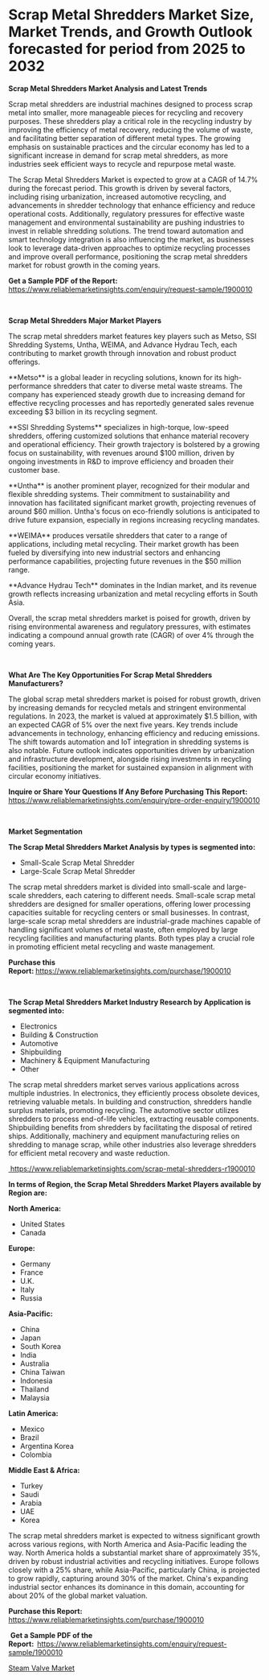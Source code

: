 <p><h1>Scrap Metal Shredders Market Size, Market Trends, and Growth Outlook forecasted for period from 2025 to 2032</h1></p><p><strong>Scrap Metal Shredders Market Analysis and Latest Trends</strong></p>
<p><p>Scrap metal shredders are industrial machines designed to process scrap metal into smaller, more manageable pieces for recycling and recovery purposes. These shredders play a critical role in the recycling industry by improving the efficiency of metal recovery, reducing the volume of waste, and facilitating better separation of different metal types. The growing emphasis on sustainable practices and the circular economy has led to a significant increase in demand for scrap metal shredders, as more industries seek efficient ways to recycle and repurpose metal waste.</p><p>The Scrap Metal Shredders Market is expected to grow at a CAGR of 14.7% during the forecast period. This growth is driven by several factors, including rising urbanization, increased automotive recycling, and advancements in shredder technology that enhance efficiency and reduce operational costs. Additionally, regulatory pressures for effective waste management and environmental sustainability are pushing industries to invest in reliable shredding solutions. The trend toward automation and smart technology integration is also influencing the market, as businesses look to leverage data-driven approaches to optimize recycling processes and improve overall performance, positioning the scrap metal shredders market for robust growth in the coming years.</p></p>
<p><strong>Get a Sample PDF of the Report:&nbsp;</strong> <a href="https://www.reliablemarketinsights.com/enquiry/request-sample/1900010?utm_campaign=2183&utm_medium=2&utm_source=Github&utm_content=ia&utm_term=11042025&utm_id=scrap-metal-shredders">https://www.reliablemarketinsights.com/enquiry/request-sample/1900010</a></p>
<p>&nbsp;</p>
<p><strong>Scrap Metal Shredders Major Market Players</strong></p>
<p><p>The scrap metal shredders market features key players such as Metso, SSI Shredding Systems, Untha, WEIMA, and Advance Hydrau Tech, each contributing to market growth through innovation and robust product offerings. </p><p>**Metso** is a global leader in recycling solutions, known for its high-performance shredders that cater to diverse metal waste streams. The company has experienced steady growth due to increasing demand for effective recycling processes and has reportedly generated sales revenue exceeding $3 billion in its recycling segment.</p><p>**SSI Shredding Systems** specializes in high-torque, low-speed shredders, offering customized solutions that enhance material recovery and operational efficiency. Their growth trajectory is bolstered by a growing focus on sustainability, with revenues around $100 million, driven by ongoing investments in R&D to improve efficiency and broaden their customer base.</p><p>**Untha** is another prominent player, recognized for their modular and flexible shredding systems. Their commitment to sustainability and innovation has facilitated significant market growth, projecting revenues of around $60 million. Untha's focus on eco-friendly solutions is anticipated to drive future expansion, especially in regions increasing recycling mandates.</p><p>**WEIMA** produces versatile shredders that cater to a range of applications, including metal recycling. Their market growth has been fueled by diversifying into new industrial sectors and enhancing performance capabilities, projecting future revenues in the $50 million range.</p><p>**Advance Hydrau Tech** dominates in the Indian market, and its revenue growth reflects increasing urbanization and metal recycling efforts in South Asia.</p><p>Overall, the scrap metal shredders market is poised for growth, driven by rising environmental awareness and regulatory pressures, with estimates indicating a compound annual growth rate (CAGR) of over 4% through the coming years.</p></p>
<p>&nbsp;</p>
<p><strong>What Are The Key Opportunities For Scrap Metal Shredders Manufacturers?</strong></p>
<p><p>The global scrap metal shredders market is poised for robust growth, driven by increasing demands for recycled metals and stringent environmental regulations. In 2023, the market is valued at approximately $1.5 billion, with an expected CAGR of 5% over the next five years. Key trends include advancements in technology, enhancing efficiency and reducing emissions. The shift towards automation and IoT integration in shredding systems is also notable. Future outlook indicates opportunities driven by urbanization and infrastructure development, alongside rising investments in recycling facilities, positioning the market for sustained expansion in alignment with circular economy initiatives.</p></p>
<p><strong>Inquire or Share Your Questions If Any Before Purchasing This Report:</strong> <a href="https://www.reliablemarketinsights.com/enquiry/pre-order-enquiry/1900010?utm_campaign=2183&utm_medium=2&utm_source=Github&utm_content=ia&utm_term=11042025&utm_id=scrap-metal-shredders">https://www.reliablemarketinsights.com/enquiry/pre-order-enquiry/1900010</a></p>
<p>&nbsp;</p>
<p><strong>Market Segmentation</strong></p>
<p><strong>The Scrap Metal Shredders Market Analysis by types is segmented into:</strong></p>
<p><ul><li>Small-Scale Scrap Metal Shredder</li><li>Large-Scale Scrap Metal Shredder</li></ul></p>
<p><p>The scrap metal shredders market is divided into small-scale and large-scale shredders, each catering to different needs. Small-scale scrap metal shredders are designed for smaller operations, offering lower processing capacities suitable for recycling centers or small businesses. In contrast, large-scale scrap metal shredders are industrial-grade machines capable of handling significant volumes of metal waste, often employed by large recycling facilities and manufacturing plants. Both types play a crucial role in promoting efficient metal recycling and waste management.</p></p>
<p><strong>Purchase this Report:&nbsp;</strong><a href="https://www.reliablemarketinsights.com/purchase/1900010?utm_campaign=2183&utm_medium=2&utm_source=Github&utm_content=ia&utm_term=11042025&utm_id=scrap-metal-shredders">https://www.reliablemarketinsights.com/purchase/1900010</a></p>
<p>&nbsp;</p>
<p><strong>The Scrap Metal Shredders Market Industry Research by Application is segmented into:</strong></p>
<p><ul><li>Electronics</li><li>Building & Construction</li><li>Automotive</li><li>Shipbuilding</li><li>Machinery & Equipment Manufacturing</li><li>Other</li></ul></p>
<p><p>The scrap metal shredders market serves various applications across multiple industries. In electronics, they efficiently process obsolete devices, retrieving valuable metals. In building and construction, shredders handle surplus materials, promoting recycling. The automotive sector utilizes shredders to process end-of-life vehicles, extracting reusable components. Shipbuilding benefits from shredders by facilitating the disposal of retired ships. Additionally, machinery and equipment manufacturing relies on shredding to manage scrap, while other industries also leverage shredders for efficient metal recovery and waste reduction.</p></p>
<p><a href="https://www.reliablemarketinsights.com/scrap-metal-shredders-r1900010?utm_campaign=2183&utm_medium=2&utm_source=Github&utm_content=ia&utm_term=11042025&utm_id=scrap-metal-shredders">&nbsp;https://www.reliablemarketinsights.com/scrap-metal-shredders-r1900010</a></p>
<p><strong>In terms of Region, the Scrap Metal Shredders Market Players available by Region are:</strong></p>
<p>
    <p> <strong> North America: </strong>
        <ul>
            <li>United States</li>
            <li>Canada</li>
        </ul>
        </p> 
    <p> <strong> Europe: </strong>
        <ul>
            <li>Germany</li>
            <li>France</li>
            <li>U.K.</li>
            <li>Italy</li>
            <li>Russia</li>
        </ul>
        </p> 
    <p> <strong> Asia-Pacific: </strong>
        <ul>
            <li>China</li>
            <li>Japan</li>
            <li>South Korea</li>
            <li>India</li>
            <li>Australia</li>
            <li>China Taiwan</li>
            <li>Indonesia</li>
            <li>Thailand</li>
            <li>Malaysia</li>
        </ul>
        </p> 
    <p> <strong> Latin America: </strong>
        <ul>
            <li>Mexico</li>
            <li>Brazil</li>
            <li>Argentina Korea</li>
            <li>Colombia</li>
        </ul>
        </p> 
    <p> <strong> Middle East & Africa: </strong>
        <ul>
            <li>Turkey</li>
            <li>Saudi</li>
            <li>Arabia</li>
            <li>UAE</li>
            <li>Korea</li>
        </ul>
    </p>
    </p>
<p><p>The scrap metal shredders market is expected to witness significant growth across various regions, with North America and Asia-Pacific leading the way. North America holds a substantial market share of approximately 35%, driven by robust industrial activities and recycling initiatives. Europe follows closely with a 25% share, while Asia-Pacific, particularly China, is projected to grow rapidly, capturing around 30% of the market. China's expanding industrial sector enhances its dominance in this domain, accounting for about 20% of the global market valuation.</p></p>
<p><strong>Purchase this Report: </strong><a href="https://www.reliablemarketinsights.com/purchase/1900010?utm_campaign=2183&utm_medium=2&utm_source=Github&utm_content=ia&utm_term=11042025&utm_id=scrap-metal-shredders">https://www.reliablemarketinsights.com/purchase/1900010</a></p>
<p>&nbsp;<strong>Get a Sample PDF of the Report:&nbsp;&nbsp;</strong><a href="https://www.reliablemarketinsights.com/enquiry/request-sample/1900010?utm_campaign=2183&utm_medium=2&utm_source=Github&utm_content=ia&utm_term=11042025&utm_id=scrap-metal-shredders">https://www.reliablemarketinsights.com/enquiry/request-sample/1900010</a></p>
<p><strong></strong></p>
<p><p><a href="https://github.com/guyerkanakwu/Market-Research-Report-List-1/blob/main/steam-valve-market.md?utm_campaign=2183&utm_medium=2&utm_source=Github&utm_content=ia&utm_term=11042025&utm_id=scrap-metal-shredders">Steam Valve Market</a></p></p>